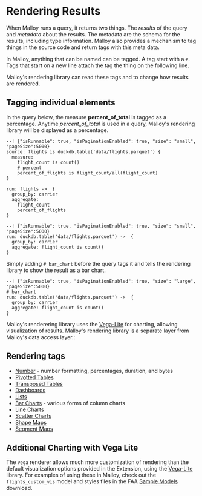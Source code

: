  # Rendering Results

When Malloy runs a query, it returns two things.  The *results* of the query and *metadata* about the results.  The metadata are the schema for the results, including type information.  Malloy also provides a mechanism to tag things in the source code and return tags with this meta data. 

In Malloy, anything that can be named can be tagged.  A tag start with a `#`.  Tags that start on a new line attach the tag the thing on the following line.

Malloy's rendering library can read these tags and to change how results are rendered.

## Tagging individual elements
In the query below, the measure **percent_of_total** is tagged as a percentage.  Anytime *percent_of_total* is used in a query, Malloy's rendering library will be displayed as a percentage.

```malloy
--! {"isRunnable": true, "isPaginationEnabled": true, "size": "small", "pageSize":5000}
source: flights is duckdb.table('data/flights.parquet') {
  measure:
    flight_count is count()
    # percent
    percent_of_flights is flight_count/all(flight_count)
}

run: flights ->  {
  group_by: carrier
  aggregate: 
    flight_count 
    percent_of_flights
}
```

```malloy
--! {"isRunnable": true, "isPaginationEnabled": true, "size": "small", "pageSize":5000}
run: duckdb.table('data/flights.parquet') ->  {
  group_by: carrier
  aggregate: flight_count is count()
}
```

Simply adding `# bar_chart` before the query tags it and tells the rendering library to show the result as a bar chart.

```malloy
--! {"isRunnable": true, "isPaginationEnabled": true, "size": "large", "pageSize":5000}
# bar_chart
run: duckdb.table('data/flights.parquet') ->  {
  group_by: carrier
  aggregate: flight_count is count()
}
```

Malloy's renderering library uses the [Vega-Lite](https://vega.github.io/vega-lite/) for charting, allowing visualization of results. Malloy's rendering library is a separate layer from Malloy's data access layer.:

## Rendering tags

* [Number](numbers.md) - number formatting, percentages, duration, and bytes
* [Pivotted Tables](pivots.md)
* [Transposed Tables](transpose.md)
* [Dashboards](dashboards.md) 
* [Lists](lists.md)
* [Bar Charts](bar_charts.md) - various forms of column charts 
* [Line Charts](charts_line_chart.md) 
* [Scatter Charts](scatter_charts.md)
* [Shape Maps](shape_maps.md)
* [Segment Maps](segment_maps.md)


## Additional Charting with Vega Lite
The `vega` renderer allows much more customization of rendering than the default visualization options provided in the Extension, using the [Vega-Lite](https://vega.github.io/vega-lite/) library. For examples of using these in Malloy, check out the `flights_custom_vis` model and styles files in the FAA [Sample Models](../samples.md) download.
